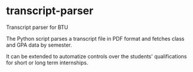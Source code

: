 # transcript-parser
Transcript parser for BTU

The Python script parses a transcript file in PDF format and fetches class and GPA data by semester.

It can be extended to automatize controls over the students' qualifications for short or long term internships.
